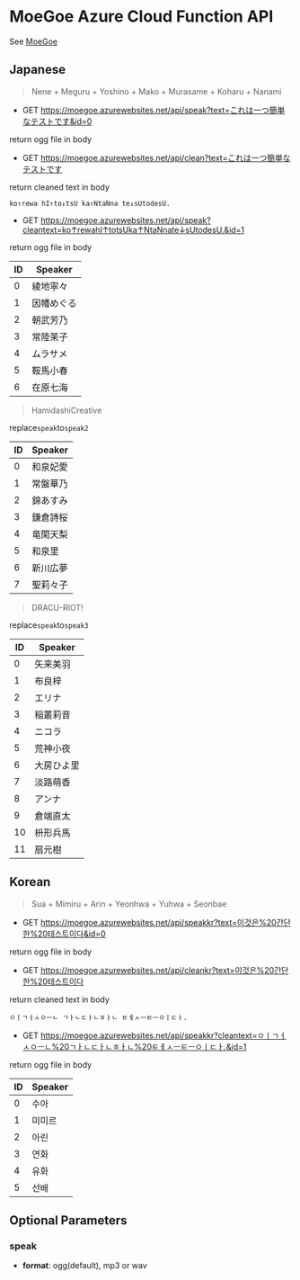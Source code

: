 # MoeGoe Azure Cloud Function API
See [MoeGoe](https://github.com/CjangCjengh/MoeGoe)

## Japanese

> Nene + Meguru + Yoshino + Mako + Murasame + Koharu + Nanami

- GET https://moegoe.azurewebsites.net/api/speak?text=これは一つ簡単なテストです&id=0

return ogg file in body

- GET https://moegoe.azurewebsites.net/api/clean?text=これは一つ簡単なテストです

return cleaned text in body

```
ko↑rewa hI↑to↓tsU ka↑NtaNna te↓sUtodesU.
```

- GET https://moegoe.azurewebsites.net/api/speak?cleantext=ko↑rewahI↑totsUka↑NtaNnate↓sUtodesU.&id=1

return ogg file in body

|  ID   | Speaker  |
|  ----  | ----  |
| 0 | 綾地寧々 |
| 1 | 因幡めぐる |
| 2 | 朝武芳乃 |
| 3 | 常陸茉子 |
| 4 | ムラサメ |
| 5 | 鞍馬小春 |
| 6 | 在原七海 |

> HamidashiCreative

replace`speak`to`speak2`

|  ID   | Speaker  |
|  ----  | ----  |
| 0 | 和泉妃愛 |
| 1 | 常盤華乃 |
| 2 | 錦あすみ |
| 3 | 鎌倉詩桜 |
| 4 | 竜閑天梨 |
| 5 | 和泉里 |
| 6 | 新川広夢 |
| 7 | 聖莉々子 |

> DRACU-RIOT!

replace`speak`to`speak3`

|  ID   | Speaker  |
|  ----  | ----  |
| 0 | 矢来美羽  |
| 1 | 布良梓  |
| 2 | エリナ  |
| 3 | 稲叢莉音  |
| 4 | ニコラ  |
| 5 | 荒神小夜  |
| 6 | 大房ひよ里  |
| 7 | 淡路萌香  |
| 8 | アンナ  |
| 9 | 倉端直太  |
| 10 | 枡形兵馬  |
| 11 | 扇元樹  |

## Korean

> Sua + Mimiru + Arin + Yeonhwa + Yuhwa + Seonbae

- GET https://moegoe.azurewebsites.net/api/speakkr?text=이것은%20간단한%20테스트이다&id=0

return ogg file in body

- GET https://moegoe.azurewebsites.net/api/cleankr?text=이것은%20간단한%20테스트이다

return cleaned text in body

```
ㅇㅣㄱㅓㅅㅇㅡㄴ ㄱㅏㄴㄷㅏㄴㅎㅏㄴ ㅌㅔㅅㅡㅌㅡㅇㅣㄷㅏ.
```

- GET https://moegoe.azurewebsites.net/api/speakkr?cleantext=ㅇㅣㄱㅓㅅㅇㅡㄴ%20ㄱㅏㄴㄷㅏㄴㅎㅏㄴ%20ㅌㅔㅅㅡㅌㅡㅇㅣㄷㅏ.&id=1

return ogg file in body

|  ID   | Speaker  |
|  ----  | ----  |
| 0 | 수아 |
| 1 | 미미르 |
| 2 | 아린 |
| 3 | 연화 |
| 4 | 유화 |
| 5 | 선배 |

## Optional Parameters

### speak
- **format**: ogg(default), mp3 or wav
